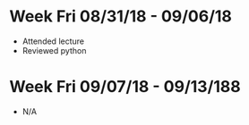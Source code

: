 # Week Fri 08/31/18 - 09/06/18

* Attended lecture
* Reviewed python

# Week Fri 09/07/18 - 09/13/188

* N/A
